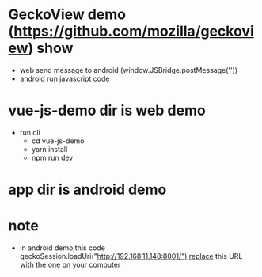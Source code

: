# GeckoView demo (https://github.com/mozilla/geckoview) show
- web send message to android (window.JSBridge.postMessage(''))
- android run javascript code


# vue-js-demo dir is web demo
- run cli
  - cd vue-js-demo
  - yarn install
  - npm run dev

# app dir is android demo

# note 
- in android demo,this code geckoSession.loadUri("http://192.168.11.148:8001/"),replace this URL with the one on your computer


